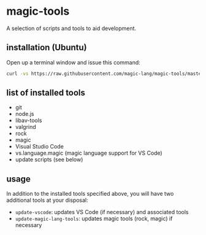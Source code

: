 # magic-tools
A selection of scripts and tools to aid development.

## installation (Ubuntu)
Open up a terminal window and issue this command:
```bash
curl -vs https://raw.githubusercontent.com/magic-lang/magic-tools/master/install > install-magic-tools && chmod 755 install-magic-tools && ./install-magic-tools && wait; rm install-magic-tools
```

## list of installed tools
* git
* node.js
* libav-tools
* valgrind
* rock
* magic
* Visual Studio Code
* vs.language.magic (magic language support for VS Code)
* update scripts (see below)

## usage
In addition to the installed tools specified above, you will have two additional tools at your disposal:
* ```update-vscode```: updates VS Code (if necessary) and associated tools
* ```update-magic-lang-tools```: updates magic tools (rock, magic) if necessary
